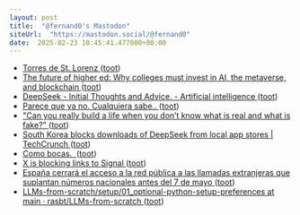 ```yaml
---
layout: post
title:  "@fernand0's Mastodon"
siteUrl:  "https://mastodon.social/@fernand0"
date:  2025-02-23 10:45:41.477000+00:00
---
```

*  [Torres de St. Lorenz ](https://www.flickr.com/photos/fernand0/54329880237) ([toot](https://mastodon.social/@fernand0/114052795038137925))
*  [The future of higher ed: Why colleges must invest in AI, the metaverse, and blockchain ](https://www.ecampusnews.com/digital-innovation/2025/01/29/colleges-must-invest-ai-metaverse-blockchain) ([toot](https://mastodon.social/@fernand0/114052667878703001))
*  [DeepSeek - Initial Thoughts and Advice. - Artificial intelligence ](https://nationalcentreforai.jiscinvolve.org/wp/2025/01/28/deepseek-initial-advice) ([toot](https://mastodon.social/@fernand0/114052549297242450))
*  [Parece que ya no. Cualquiera sabe.. ](https://mastodon.social/@fernand0/114051944078887573) ([toot](https://mastodon.social/@fernand0/114051944078887573))
*  ["Can you really build a life when you don’t know what is real and what is fake?" ](https://higherai.substack.com/p/can-you-really-build-a-life-whe) ([toot](https://mastodon.social/@fernand0/114050930274613385))
*  [South Korea blocks downloads of DeepSeek from local app stores \| TechCrunch ](https://techcrunch.com/2025/02/16/south-korea-blocks-downloads-of-deepseek-from-local-app-stores) ([toot](https://mastodon.social/@fernand0/114048859532256217))
*  [Como bocas.  ](https://avecesunafoto.wordpress.com/2025/02/21/como-bocas) ([toot](https://mastodon.social/@fernand0/114048856191292760))
*  [X is blocking links to Signal ](https://www.theverge.com/news/613997/x-blocks-signal-me-links-error) ([toot](https://mastodon.social/@fernand0/114048716182743009))
*  [España cerrará el acceso a la red pública a las llamadas extranjeras que suplantan números nacionales antes del 7 de mayo ](https://bandaancha.eu/articulos/espana-cierra-acceso-red-telefonica-1125) ([toot](https://mastodon.social/@fernand0/114048412903841006))
*  [LLMs-from-scratch/setup/01_optional-python-setup-preferences at main · rasbt/LLMs-from-scratch ](https://github.com/rasbt/LLMs-from-scratch/tree/main/setup/01_optional-python-setup-preference) ([toot](https://mastodon.social/@fernand0/114048309669683921))
